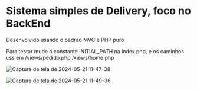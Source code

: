 <h1> Sistema simples de Delivery, foco no BackEnd </h1>

Desenvolvido usando o padrão MVC e PHP puro

Para testar mude a constante INITIAL_PATH na index.php, e os caminhos css em /views/pedido.php /views/home.php

![Captura de tela de 2024-05-21 11-47-38](https://github.com/Lukasrangel/sistema-delivery/assets/103273579/47434445-0a46-43c7-9481-ca1d1fb4ec8b)

![Captura de tela de 2024-05-21 11-49-36](https://github.com/Lukasrangel/sistema-delivery/assets/103273579/309f4a55-67b8-4d4f-81da-de4153966645)
